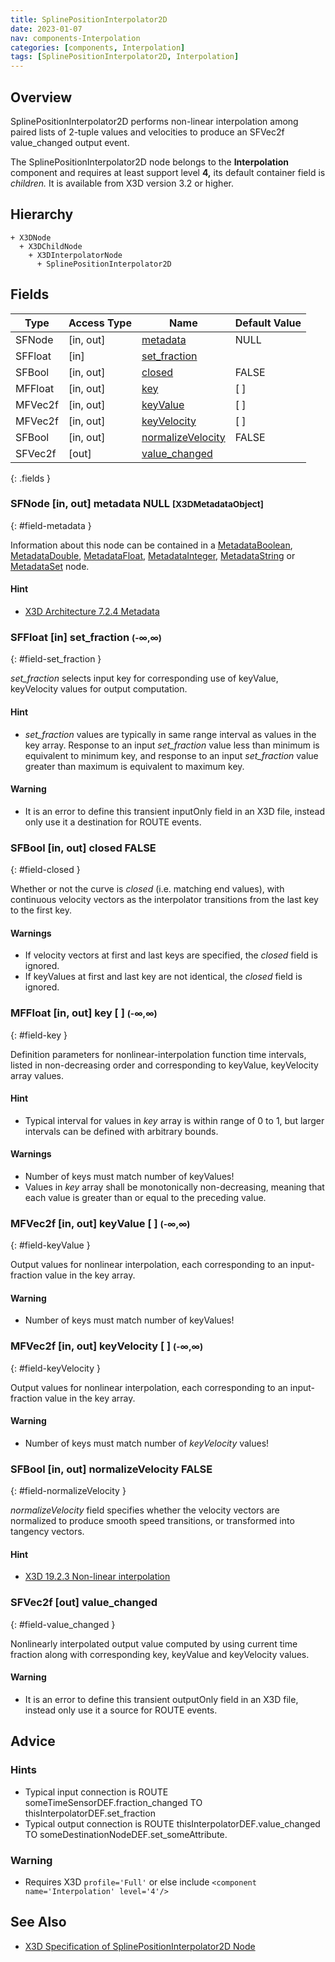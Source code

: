 ```yaml
---
title: SplinePositionInterpolator2D
date: 2023-01-07
nav: components-Interpolation
categories: [components, Interpolation]
tags: [SplinePositionInterpolator2D, Interpolation]
---
```

<style>
.post h3 {
  word-spacing: 0.2em;
}
</style>

## Overview

SplinePositionInterpolator2D performs non-linear interpolation among paired lists of 2-tuple values and velocities to produce an SFVec2f value_changed output event.

The SplinePositionInterpolator2D node belongs to the **Interpolation** component and requires at least support level **4,** its default container field is *children.* It is available from X3D version 3.2 or higher.

## Hierarchy

```
+ X3DNode
  + X3DChildNode
    + X3DInterpolatorNode
      + SplinePositionInterpolator2D
```

## Fields

| Type | Access Type | Name | Default Value |
| ---- | ----------- | ---- | ------------- |
| SFNode | [in, out] | [metadata](#field-metadata) | NULL  |
| SFFloat | [in] | [set_fraction](#field-set_fraction) |  |
| SFBool | [in, out] | [closed](#field-closed) | FALSE |
| MFFloat | [in, out] | [key](#field-key) | [ ] |
| MFVec2f | [in, out] | [keyValue](#field-keyValue) | [ ] |
| MFVec2f | [in, out] | [keyVelocity](#field-keyVelocity) | [ ] |
| SFBool | [in, out] | [normalizeVelocity](#field-normalizeVelocity) | FALSE |
| SFVec2f | [out] | [value_changed](#field-value_changed) |  |
{: .fields }

### SFNode [in, out] **metadata** NULL <small>[X3DMetadataObject]</small>
{: #field-metadata }

Information about this node can be contained in a [MetadataBoolean](/x_ite/components/core/metadataboolean/), [MetadataDouble](/x_ite/components/core/metadatadouble/), [MetadataFloat](/x_ite/components/core/metadatafloat/), [MetadataInteger](/x_ite/components/core/metadatainteger/), [MetadataString](/x_ite/components/core/metadatastring/) or [MetadataSet](/x_ite/components/core/metadataset/) node.

#### Hint

- [X3D Architecture 7.2.4 Metadata](https://www.web3d.org/specifications/X3Dv4/ISO-IEC19775-1v4-IS/Part01/components/core.html#Metadata)

### SFFloat [in] **set_fraction** <small>(-∞,∞)</small>
{: #field-set_fraction }

*set_fraction* selects input key for corresponding use of keyValue, keyVelocity values for output computation.

#### Hint

- *set_fraction* values are typically in same range interval as values in the key array. Response to an input *set_fraction* value less than minimum is equivalent to minimum key, and response to an input *set_fraction* value greater than maximum is equivalent to maximum key.

#### Warning

- It is an error to define this transient inputOnly field in an X3D file, instead only use it a destination for ROUTE events.

### SFBool [in, out] **closed** FALSE
{: #field-closed }

Whether or not the curve is *closed* (i.e. matching end values), with continuous velocity vectors as the interpolator transitions from the last key to the first key.

#### Warnings

- If velocity vectors at first and last keys are specified, the *closed* field is ignored.
- If keyValues at first and last key are not identical, the *closed* field is ignored.

### MFFloat [in, out] **key** [ ] <small>(-∞,∞)</small>
{: #field-key }

Definition parameters for nonlinear-interpolation function time intervals, listed in non-decreasing order and corresponding to keyValue, keyVelocity array values.

#### Hint

- Typical interval for values in *key* array is within range of 0 to 1, but larger intervals can be defined with arbitrary bounds.

#### Warnings

- Number of keys must match number of keyValues!
- Values in *key* array shall be monotonically non-decreasing, meaning that each value is greater than or equal to the preceding value.

### MFVec2f [in, out] **keyValue** [ ] <small>(-∞,∞)</small>
{: #field-keyValue }

Output values for nonlinear interpolation, each corresponding to an input-fraction value in the key array.

#### Warning

- Number of keys must match number of keyValues!

### MFVec2f [in, out] **keyVelocity** [ ] <small>(-∞,∞)</small>
{: #field-keyVelocity }

Output values for nonlinear interpolation, each corresponding to an input-fraction value in the key array.

#### Warning

- Number of keys must match number of *keyVelocity* values!

### SFBool [in, out] **normalizeVelocity** FALSE
{: #field-normalizeVelocity }

*normalizeVelocity* field specifies whether the velocity vectors are normalized to produce smooth speed transitions, or transformed into tangency vectors.

#### Hint

- [X3D 19.2.3 Non-linear interpolation](https://www.web3d.org/specifications/X3Dv4/ISO-IEC19775-1v4-IS/Part01/components/interpolators.html#NonlinearInterpolation)

### SFVec2f [out] **value_changed**
{: #field-value_changed }

Nonlinearly interpolated output value computed by using current time fraction along with corresponding key, keyValue and keyVelocity values.

#### Warning

- It is an error to define this transient outputOnly field in an X3D file, instead only use it a source for ROUTE events.

## Advice

### Hints

- Typical input connection is ROUTE someTimeSensorDEF.fraction_changed TO thisInterpolatorDEF.set_fraction
- Typical output connection is ROUTE thisInterpolatorDEF.value_changed TO someDestinationNodeDEF.set_someAttribute.

### Warning

- Requires X3D `profile='Full'` or else include `<component name='Interpolation' level='4'/>`

## See Also

- [X3D Specification of SplinePositionInterpolator2D Node](https://www.web3d.org/documents/specifications/19775-1/V4.0/Part01/components/interpolators.html#SplinePositionInterpolator2D)

